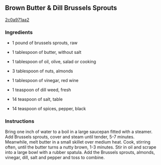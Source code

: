 ## Brown Butter & Dill Brussels Sprouts

[2c0a971aa2](http://www.food.com/recipe/brown-butter-dill-brussels-sprouts-436060)

### Ingredients

 - 1 pound of brussels sprouts, raw

 - 1 tablespoon of butter, without salt

 - 1 tablespoon of oil, olive, salad or cooking

 - 3 tablespoon of nuts, almonds

 - 1 tablespoon of vinegar, red wine

 - 1 teaspoon of dill weed, fresh

 - 14 teaspoon of salt, table

 - 14 teaspoon of spices, pepper, black

### Instructions

Bring one inch of water to a boil in a large saucepan fitted with a steamer. Add Brussels sprouts, cover and steam until tender, 5-7 minutes. Meanwhile, melt butter in a small skillet over medium heat. Cook, stirring often, until the butter turns a nutty brown, 1-3 minutes. Stir in oil and scrape into a large bowl with a rubber spatula. Add the Brussels sprouts, almonds, vinegar, dill, salt and pepper and toss to combine.